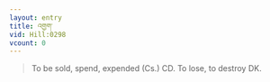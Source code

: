 ```yaml
---
layout: entry
title: འགྱག་
vid: Hill:0298
vcount: 0
---
```

> To be sold, spend, expended (Cs\.) CD\. To lose, to destroy DK\.

